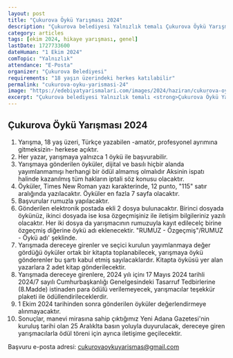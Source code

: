 ```yaml
---
layout: post
title: "Çukurova Öykü Yarışması 2024"
description: "Çukurova belediyesi Yalnızlık temalı Çukurova Öykü Yarışması'nı duyurdu."
category: articles
tags: [ekim 2024, hikaye yarışması, genel]
lastDate: 1727733600
dateHuman: "1 Ekim 2024"
comTopic: "Yalnızlık"
attendance: "E-Posta"
organizer: "Çukurova Belediyesi"
requirements: "18 yaşın üzerindeki herkes katılabilir"
permalink: "cukurova-oyku-yarismasi-24"
image: "https://edebiyatyarismalari.com/images/2024/haziran/cukurova-oyku-yarismasi.jpg"
excerpt: "Çukurova belediyesi Yalnızlık temalı <strong>Çukurova Öykü Yarışması</strong>'nı duyurdu."
---
```


## Çukurova Öykü Yarışması 2024

1. Yarışma, 18 yaş üzeri, Türkçe yazabilen -amatör, profesyonel ayrımına gitmeksizin- herkese açıktır.
2. Her yazar, yarışmaya yalnızca 1 öykü ile başvurabilir.
3. Yarışmaya gönderilen öyküler, dijital ve basılı hiçbir alanda yayımlanmamışı herhangi bir ödül almamış olmalıdır Aksinin ispatı halinde kazanılmış tüm hakların iptali söz konusu olacaktır.
4. Öyküler, Times New Roman yazı karakterinde, 12 punto, "115" satır aralığında yazılacaktır. Öyküler en fazla 7 sayfa olacaktır.
5. Başvurular rumuzla yapılacaktır.
6. Gönderilen elektronik postada ekli 2 dosya bulunacaktır. Birinci dosyada öykünüz, ikinci dosyada ise kısa özgeçmişiniz ile iletişim bilgileriniz yazılı olacaktır. Her iki dosya da yarışmacının rumuzuyla kayıt edilecelç birine özgeçmiş diğerine öykü adı eklenecektir. "RUMUZ - Özgeçmiş"/RUMUZ - Öykü adı' şeklinde.
7. Yarışmada dereceye girenler ve seçici kurulun yayımlanmaya değer gördüğü öyküler ortak bir kitapta toplanabilecek, yarışmaya öykü gönderenler bu şartı kabul etmiş sayılacaklardır. Kitapta öyküsü yer alan yazarlara 2 adet kitap gönderilecektir.
8. Yarışmada dereceye girenlere, 2024 yılı içinı 17 Mayıs 2024 tarihli 2024/7 sayılı Cumhurbaşkanlığı Genelgesindeki Tasarruf Tedbirlerine (8.Madde) istinaden para ödülü verilemeyecek, yarışmacılar teşekkür plaketi ile ödüllendirileceklerdir.
9. 1 Ekim 2024 tarihinden sonra gönderilen öyküler değerlendirmeye alınmayacaktır.
10. Sonuçlar, manevi mirasına sahip çıktığımız Yeni Adana Gazetesi'nin kuruluş tarihi olan 25 Aralıklta basın yoluyla duyurulacak, dereceye giren yarışmacılarla ödül töreni için ayrıca iletişime geçilecektir.

Başvuru e-posta adresi: cukurovaoykuyarismas@gmail.com
